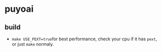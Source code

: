 # puyoai

## build
- `make USE_PEXT=true`for best performance, check your cpu if it has `pext`, or just `make` normaly.
